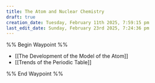 ```yaml
---
title: The Atom and Nuclear Chemistry
draft: true
creation_date: Tuesday, February 11th 2025, 7:59:15 pm
last_edit_date: Sunday, February 23rd 2025, 7:24:36 pm
---
```


%% Begin Waypoint %%
- [[The Development of the Model of the Atom]]
- [[Trends of the Periodic Table]]

%% End Waypoint %%
